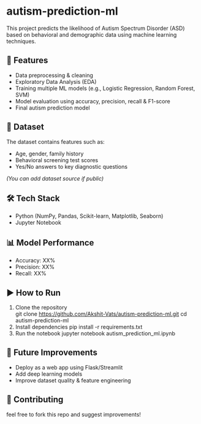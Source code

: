 # autism-prediction-ml

This project predicts the likelihood of Autism Spectrum Disorder (ASD) based on behavioral and demographic data using machine learning techniques.  

## 🚀 Features  
- Data preprocessing & cleaning  
- Exploratory Data Analysis (EDA)  
- Training multiple ML models (e.g., Logistic Regression, Random Forest, SVM)  
- Model evaluation using accuracy, precision, recall & F1-score  
- Final autism prediction model  

## 📂 Dataset  
The dataset contains features such as:  
- Age, gender, family history  
- Behavioral screening test scores  
- Yes/No answers to key diagnostic questions  

*(You can add dataset source if public)*  

## 🛠️ Tech Stack  
- Python (NumPy, Pandas, Scikit-learn, Matplotlib, Seaborn)  
- Jupyter Notebook  

## 📊 Model Performance  
- Accuracy: XX%  
- Precision: XX%  
- Recall: XX%  

## ▶️ How to Run  
1. Clone the repository  
   git clone https://github.com/Akshit-Vats/autism-prediction-ml.git
   cd autism-prediction-ml
2. Install dependencies
   pip install -r requirements.txt
3. Run the notebook
   jupyter notebook autism_prediction_ml.ipynb

## 📜 Future Improvements
- Deploy as a web app using Flask/Streamlit
- Add deep learning models
- Improve dataset quality & feature engineering

## 🤝 Contributing
feel free to fork this repo and suggest improvements!

